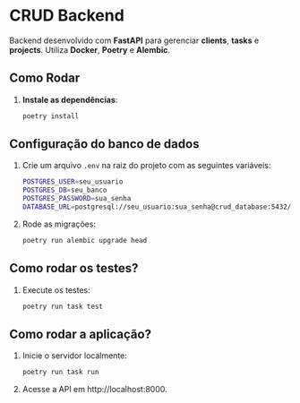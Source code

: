 # CRUD Backend

Backend desenvolvido com **FastAPI** para gerenciar **clients**, **tasks** e **projects**. Utiliza **Docker**, **Poetry** e **Alembic**.


## Como Rodar

1. **Instale as dependências**:
    ```bash
    poetry install
    ```

## Configuração do banco de dados
1. Crie um arquivo `.env` na raiz do projeto com as seguintes variáveis:
    ```bash
    POSTGRES_USER=seu_usuario
    POSTGRES_DB=seu_banco
    POSTGRES_PASSWORD=sua_senha
    DATABASE_URL=postgresql://seu_usuario:sua_senha@crud_database:5432/seu_banco
    ```
2. Rode as migrações:

    ```bash
    poetry run alembic upgrade head
    ```

## Como rodar os testes?
1. Execute os testes:
    ```bash
    poetry run task test
    ```

## Como rodar a aplicação?
1. Inicie o servidor localmente:
    ```bash
    poetry run task run
    ```
2. Acesse a API em http://localhost:8000.